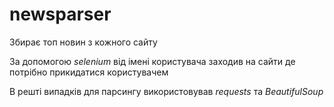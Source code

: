 # newsparser
Збирає топ новин з кожного сайту 

За допомогою _selenium_ від імені користувача заходив на сайти де потрібно прикидатися користувачем

В решті випадків для парсингу використовував _requests_ та _BeautifulSoup_
